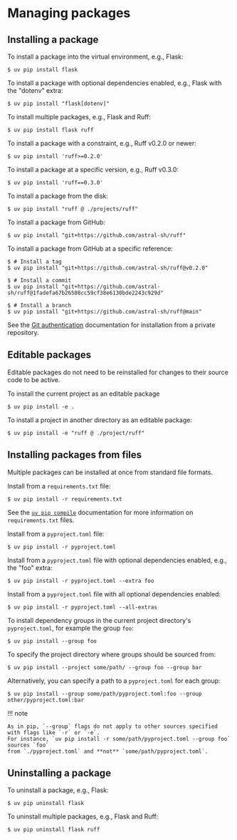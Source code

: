 # Managing packages

## Installing a package

To install a package into the virtual environment, e.g., Flask:

```console
$ uv pip install flask
```

To install a package with optional dependencies enabled, e.g., Flask with the "dotenv" extra:

```console
$ uv pip install "flask[dotenv]"
```

To install multiple packages, e.g., Flask and Ruff:

```console
$ uv pip install flask ruff
```

To install a package with a constraint, e.g., Ruff v0.2.0 or newer:

```console
$ uv pip install 'ruff>=0.2.0'
```

To install a package at a specific version, e.g., Ruff v0.3.0:

```console
$ uv pip install 'ruff==0.3.0'
```

To install a package from the disk:

```console
$ uv pip install "ruff @ ./projects/ruff"
```

To install a package from GitHub:

```console
$ uv pip install "git+https://github.com/astral-sh/ruff"
```

To install a package from GitHub at a specific reference:

```console
$ # Install a tag
$ uv pip install "git+https://github.com/astral-sh/ruff@v0.2.0"

$ # Install a commit
$ uv pip install "git+https://github.com/astral-sh/ruff@1fadefa67b26508cc59cf38e6130bde2243c929d"

$ # Install a branch
$ uv pip install "git+https://github.com/astral-sh/ruff@main"
```

See the [Git authentication](../concepts/authentication/git.md) documentation for installation from
a private repository.

## Editable packages

Editable packages do not need to be reinstalled for changes to their source code to be active.

To install the current project as an editable package

```console
$ uv pip install -e .
```

To install a project in another directory as an editable package:

```console
$ uv pip install -e "ruff @ ./project/ruff"
```

## Installing packages from files

Multiple packages can be installed at once from standard file formats.

Install from a `requirements.txt` file:

```console
$ uv pip install -r requirements.txt
```

See the [`uv pip compile`](./compile.md) documentation for more information on `requirements.txt`
files.

Install from a `pyproject.toml` file:

```console
$ uv pip install -r pyproject.toml
```

Install from a `pyproject.toml` file with optional dependencies enabled, e.g., the "foo" extra:

```console
$ uv pip install -r pyproject.toml --extra foo
```

Install from a `pyproject.toml` file with all optional dependencies enabled:

```console
$ uv pip install -r pyproject.toml --all-extras
```

To install dependency groups in the current project directory's `pyproject.toml`, for example the
group `foo`:

```console
$ uv pip install --group foo
```

To specify the project directory where groups should be sourced from:

```console
$ uv pip install --project some/path/ --group foo --group bar
```

Alternatively, you can specify a path to a `pyproject.toml` for each group:

```console
$ uv pip install --group some/path/pyproject.toml:foo --group other/pyproject.toml:bar
```

!!! note

    As in pip, `--group` flags do not apply to other sources specified with flags like `-r` or `-e`.
    For instance, `uv pip install -r some/path/pyproject.toml --group foo` sources `foo`
    from `./pyproject.toml` and **not** `some/path/pyproject.toml`.

## Uninstalling a package

To uninstall a package, e.g., Flask:

```console
$ uv pip uninstall flask
```

To uninstall multiple packages, e.g., Flask and Ruff:

```console
$ uv pip uninstall flask ruff
```
